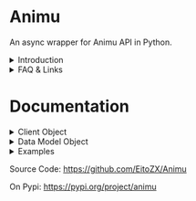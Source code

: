 # Animu
An async wrapper for Animu API in Python.

<details>
  <summary>Introduction</summary>
  <p>

# Animu
An async wrapper for [Animu API](https://animu.ml/) written in Python.

## Key Features
- An async library.
- Anime fact, waifu & more!
- Especially made for discord bots.
- Easy to use with an object oriented design.


## Installing

**Python 3.8 or higher is required**

You can install it by following command:

```cmd
pip install animu
```
  </p>
</details>

<details>
  <summary>FAQ & Links </summary>
  <p>

# FAQ

## How do I get the Animu API token?
To get the token, [join Discord server of Animu API](https://discord.gg/yyW389c). Move to `#bot-commands` channel. And do `-claim`. 

From there, further process should start in your DM. Good luck!

## My Token is not working anymore. Why?
Make sure that you've joined the support server, or else it won't work. If it's still not working, please ask for help in their official server.

## Any examples?
Check [examples](https://github.com/EitoZX/Animu/examples/) folder for examples.

## Any ratelimit?
Yes, 5 requests/second.

## Related Links

- [Official Animu API Discord Server](https://discord.gg/yyW389c)
  </p>
</details>

# Documentation
<details>
  <summary>Client Object</summary>

## animu.Client
After installing [animu](https://pypi.org/project/animu),
you can connect client like this:

```python
import animu

TOKEN = "ANIMU API TOKEN" #Read FAQ to know about token
client = animu.Client(TOKEN)
```
From here onwards, whenever this documentation refers to 'client', it refers to what we've defined above.

**All following listed methods in this section, must be invoked with `await`.**

---

## client.fact
**returns:**
- Fact Object

---

## client.password
**returns:**
- Password Object

---

## client.quote
**returns:**
- Quote Object

---

## client.roleplay(query:str)
**parameter:**
- query: the roleplay endpoint that you want to retrieve.

**returns:**
- Roleplay Object
---

## client.waifu
**returns:**
- Waifu Object

</details>

<details>
  <summary>Data Model Object</summary>

All the following objects, inherit the following `Base` class:

```py
class Base:
    def __init__(self, data):
        self._data = data
        
    def __getitem__(self, key):
        return self._data[key]

    def __str__(self):
        return str(self._data)
```
they support thier own attributes as well as `key`(s) from api endpoints.

## Fact Object
**Attributes:**
- **id** (`int`): ID of the fact
- **fact** (`str`): Fact
- **tags** (`list`): List of tags for that fact

## Password Object
**Attributes:**
- **password** (`str`): Password

## Quote Object
**Attributes:**
- **id** (`int`): ID of the quote
- **quote** (`str`): Quote
- **anime** (`str`): Name of the anime
- **said** (`str`): Character who said that quote.

## Roleplay Object
**Attributes:**
- **url** (`str`): URL of the gif/image for that specific roleplay query.

## Waifu Object
**Attributes:**
- **id** (`int`): ID of the waifu
- **images** (`list`): List of images of retrieved waifu.
- **names** (`dict`): dictoinary of all names of retrieved waifu.
- **en_name** (`str`): Name of the Waifu in english
- **jp_name** (`str`): Name of the Waifu in Japanese
- **alt_name** (`str`): Alternative name of the waifu.
- **animeinfo** (`dict`): Dictionary with information about anime in reference to waifu attribute
- **anime** (`str`): Name of the anime in reference to waifu attribute
- **anime_type** (`str`): Anime type of anime attribute.
- **statistics** (`dict`): statistics data in dictionary format
- **fav** (`int`): favourite statistics data
- **love** (`int`): Love statsitics data
- **hate** (`int`): Hate statsitics data
- **upvote** (`int`): Upvote statistics data
- **downvote** (`int`): Downvote statistics data

</details>

<details>
  <summary>Examples</summary>

[Check here](https://github.com/EitoZX/Animu/tree/master/examples)
</details>

Source Code: https://github.com/EitoZX/Animu

On Pypi: https://pypi.org/project/animu
